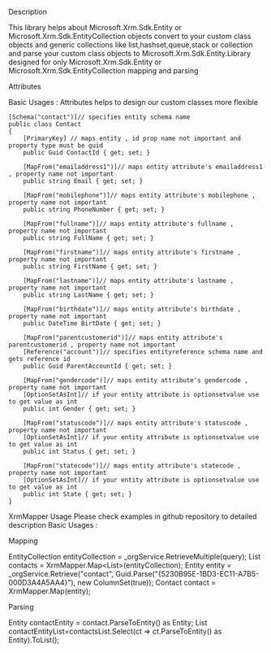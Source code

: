 Description

This library helps about Microsoft.Xrm.Sdk.Entity or Microsoft.Xrm.Sdk.EntityCollection objects convert to your custom class objects and generic collections like list,hashset,queue,stack or collection and parse your custom class objects to Microsoft.Xrm.Sdk.Entity.Library designed for only Microsoft.Xrm.Sdk.Entity or Microsoft.Xrm.Sdk.EntityCollection mapping and parsing

Attributes

Basic Usages :
Attributes helps to design our custom classes more flexible

    [Schema("contact")]// specifies entity schema name
    public class Contact
    {
        [PrimaryKey] // maps entity , id prop name not important and property type must be guid
        public Guid ContactId { get; set; }

        [MapFrom("emailaddress1")]// maps entity attribute's emailaddress1 , property name not important
        public string Email { get; set; }

        [MapFrom("mobilephone")]// maps entity attribute's mobilephone , property name not important
        public string PhoneNumber { get; set; }

        [MapFrom("fullname")]// maps entity attribute's fullname , property name not important
        public string FullName { get; set; }

        [MapFrom("firstname")]// maps entity attribute's firstname , property name not important
        public string FirstName { get; set; }

        [MapFrom("lastname")]// maps entity attribute's lastname , property name not important
        public string LastName { get; set; }

        [MapFrom("birthdate")]// maps entity attribute's birthdate , property name not important
        public DateTime BirtDate { get; set; }

        [MapFrom("parentcustomerid")]// maps entity attribute's parentcustomerid , property name not important 
        [Reference("account")]// specifies entityreference schema name and gets reference id
        public Guid ParentAccountId { get; set; }

        [MapFrom("gendercode")]// maps entity attribute's gendercode , property name not important 
        [OptionSetAsInt]// if your entity attribute is optionsetvalue use to get value as int
        public int Gender { get; set; }

        [MapFrom("statuscode")]// maps entity attribute's statuscode , property name not important 
        [OptionSetAsInt]// if your entity attribute is optionsetvalue use to get value as int
        public int Status { get; set; }

        [MapFrom("statecode")]// maps entity attribute's statecode , property name not important
        [OptionSetAsInt]// if your entity attribute is optionsetvalue use to get value as int
        public int State { get; set; }
    }

XrmMapper Usage
Please check examples in github repository to detailed description
Basic Usages :

Mapping

EntityCollection entityCollection = _orgService.RetrieveMultiple(query);
List<Contact> contacts = XrmMapper.Map<List<Contact>>(entityCollection);
Entity entity = _orgService.Retrieve("contact", Guid.Parse("{5230B95E-1BD3-EC11-A7B5-000D3A4A5AA4}"), new ColumnSet(true));
Contact contact = XrmMapper.Map<Contact>(entity);

Parsing
    
Entity contactEntity = contact.ParseToEntity() as Entity;
List<Entity> contactEntityList=contactsList.Select(ct => ct.ParseToEntity() as Entity).ToList();


